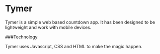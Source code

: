 Tymer
=========

Tymer is a simple web based countdown app. It has been designed to be lightweight and work with mobile devices.

###Technology

Tymer uses Javascript, CSS and HTML to make the magic happen.